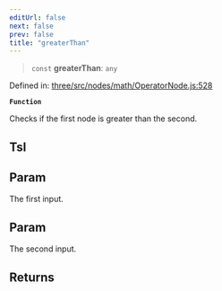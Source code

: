 ```yaml
---
editUrl: false
next: false
prev: false
title: "greaterThan"
---
```


> `const` **greaterThan**: `any`

Defined in: [three/src/nodes/math/OperatorNode.js:528](https://github.com/DefinitelyMaybe/three-i18n/blob/fa57b79433d1c349ffb23a78727299c8d4190136/three/src/nodes/math/OperatorNode.js#L528)

**`Function`**

Checks if the first node is greater than the second.

## Tsl

## Param

The first input.

## Param

The second input.

## Returns
